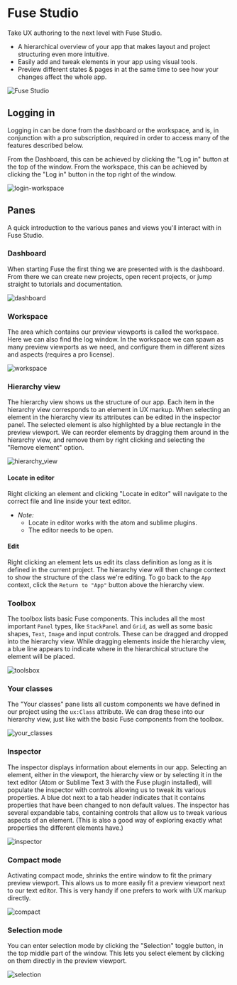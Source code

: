 # Fuse Studio

Take UX authoring to the next level with Fuse Studio.
- A hierarchical overview of your app that makes layout and project structuring even more intuitive.
- Easily add and tweak elements in your app using visual tools.
- Preview different states & pages in at the same time to see how your changes affect the whole app.

![Fuse Studio](../../media/fuse-studio/overview.png)

## Logging in

Logging in can be done from the dashboard or the workspace, and is, in conjunction with a pro subscription, required in order to access many of the features described below.

From the Dashboard, this can be achieved by clicking the "Log in" button at the top of the window. From the workspace, this can be achieved by clicking the "Log in" button in the top right of the window.

![login-workspace](../../media/fuse-studio/login.png)

## Panes

A quick introduction to the various panes and views you'll interact with in Fuse Studio.

### Dashboard

When starting Fuse the first thing we are presented with is the dashboard. From there we can create new projects, open recent projects, or jump straight to tutorials and documentation. 

![dashboard](../../media/fuse-studio/new_project.png)

### Workspace

The area which contains our preview viewports is called the workspace. Here we can also find the log window. In the workspace we can spawn as many preview viewports as we need, and configure them in different sizes and aspects (requires a pro license).

![workspace](../../media/fuse-studio/workspace_sliced.png)

### Hierarchy view

The hierarchy view shows us the structure of our app. Each item in the hierarchy view corresponds to an element in UX markup.
When selecting an element in the hierarchy view its attributes can be edited in the inspector panel. The selected element is also highlighted by a blue rectangle in the preview viewport.
We can reorder elements by dragging them around in the hierarchy view, and remove them by right clicking and selecting the "Remove element" option.

![hierarchy_view](../../media/fuse-studio/hierarchy_sliced.png)

#### Locate in editor

Right clicking an element and clicking "Locate in editor" will navigate to the correct file and line inside your text editor.
- _Note:_ 
  - Locate in editor works with the atom and sublime plugins.
  - The editor needs to be open.

#### Edit <elementtype>

Right clicking an element lets us edit its class definition as long as it is defined in the current project. The hierarchy view will then change context to show the structure of the class we're editing.
To go back to the `App` context, click the `Return to "App"` button above the hierarchy view.

### Toolbox

The toolbox lists basic Fuse components. This includes all the most important `Panel` types, like `StackPanel` and `Grid`, as well as some basic shapes, `Text`, `Image` and input controls. These can be dragged and dropped into the hierarchy view. While dragging elements inside the hierarchy view, a blue line appears to indicate where in the hierarchical structure the element will be placed.

![toolsbox](../../media/fuse-studio/toolbar_sliced.png)

### Your classes

The "Your classes" pane lists all custom components we have defined in our project using the `ux:Class` attribute. We can drag these into our hierarchy view, just like with the basic Fuse components from the toolbox.

![your_classes](../../media/fuse-studio/my_classes_clipped.png)

### Inspector

The inspector displays information about elements in our app. Selecting an element, either in the viewport, the hierarchy view or by selecting it in the text editor (Atom or Sublime Text 3 with the Fuse plugin installed), will populate the inspector with controls allowing us to tweak its various properties.
A blue dot next to a tab header indicates that it contains properties that have been changed to non default values.
The inspector has several expandable tabs, containing controls that allow us to tweak various aspects of an element. (This is also a good way of exploring exactly what properties the different elements have.)

![inspector](../../media/fuse-studio/selected_rectangle_sliced.png)

### Compact mode

Activating compact mode, shrinks the entire window to fit the primary preview viewport. This allows us to more easily fit a preview viewport next to our text editor. This is very handy if one prefers to work with UX markup directly.

![compact](../../media/fuse-studio/compact_some_content.png)

### Selection mode

You can enter selection mode by clicking the "Selection" toggle button, in the top middle part of the window. This lets you select element by clicking on them directly in the preview viewport.

![selection](../../media/fuse-studio/selection_mode.png)
